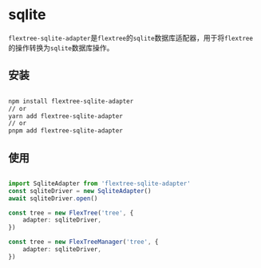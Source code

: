 # sqlite

`flextree-sqlite-adapter`是`flextree`的`sqlite`数据库适配器，用于将`flextree`的操作转换为`sqlite`数据库操作。

## 安装

```bash

npm install flextree-sqlite-adapter
// or
yarn add flextree-sqlite-adapter
// or
pnpm add flextree-sqlite-adapter
```

## 使用

```ts

import SqliteAdapter from 'flextree-sqlite-adapter'
const sqliteDriver = new SqliteAdapter()
await sqliteDriver.open()

const tree = new FlexTree('tree', {
    adapter: sqliteDriver,
})

const tree = new FlexTreeManager('tree', {
    adapter: sqliteDriver,
})

```